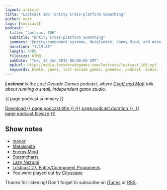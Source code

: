```yaml
---
layout: article
title: "Lostcast 106: Entity Cross-platform Something"
author: matt
tags: [lostcast]
podcast:
  title: "Lostcast 106"
  subtitle: "Entity Cross-platform Something"
  summary: "Entity/component systems, Metalsmith, Enemy Mind, and more gamedevery!"
  duration: "1:19:45"
  length: 4785
  filesize: 67MB
  pubDate: "Tue, 13 Jan 2015 00:00:00 GMT"
  mp3url: http://media.lostdecadegames.com/lostcast/lostcast_106.mp3
  keywords: html5, games, lost decade games, gamedev, podcast, indie, lostcast
---
```

_**Lostcast** is the Lost Decade Games podcast, where [Geoff and Matt](/about/) talk about running a small, independent game studio._

{{ page.podcast.summary }}

<a class="download-podcast" href="{{ page.podcast.mp3url }}">
	Download {{ page.podcast.title }} ({{ page.podcast.duration }}, {{ page.podcast.filesize }})
</a>

## Show notes

* [manor](https://github.com/lostdecade/manor)
* [Metalsmith](http://www.metalsmith.io/)
* [Enemy Mind](http://store.steampowered.com/app/285840/)
* [Steamcharts](http://steamcharts.com/app/280040)
* [Lazy Nezumi](http://lazynezumi.com/)
* [Lostcast 27: Entity/Component Proponents](/lostcast-27/)
* You were played out by [Cityscape](http://joshuamorse.bandcamp.com/track/cityscape)

Thanks for listening! Don't forget to subscribe on [iTunes](http://itunes.apple.com/us/podcast/lostcast/id481950724) or [RSS](/lostcast.xml).
